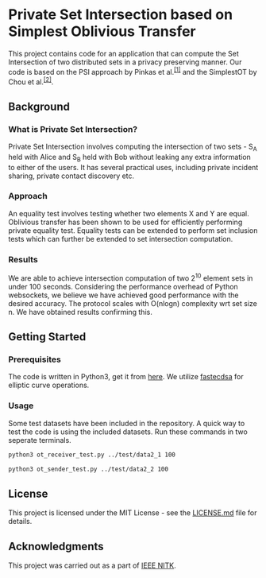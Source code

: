 # Private Set Intersection based on Simplest Oblivious Transfer

This project contains code for an application that can compute the Set Intersection of two distributed sets in a privacy preserving manner. Our code is based on the PSI approach by Pinkas et al.<sup>[[1]](https://www.usenix.org/conference/usenixsecurity14/technical-sessions/presentation/pinkas)</sup> and the SimplestOT by Chou et al.<sup>[[2]](https://link.springer.com/chapter/10.1007/978-3-319-22174-8_3)</sup>.

## Background
### What is Private Set Intersection?
Private Set Intersection involves computing the intersection of two sets - S<sub>A</sub> held with Alice and S<sub>B</sub> held with Bob without leaking any extra information to either of the users. It has several practical uses, including private incident sharing, private contact discovery etc. 
### Approach
An equality test involves testing whether two elements X and Y are equal. Oblivious transfer has been shown to be used for efficiently performing private equality test. Equality tests can be extended to perform set inclusion tests which can further be extended to set intersection computation.
### Results
We are able to achieve intersection computation of two 2<sup>10</sup> element sets in under 100 seconds. Considering the performance overhead of Python websockets, we believe we have achieved good performance with the desired accuracy. The protocol scales with O(nlogn) complexity wrt set size n. We have obtained results confirming this.

## Getting Started
### Prerequisites
The code is written in Python3, get it from [here](https://www.python.org/downloads/). We utilize [fastecdsa](https://github.com/AntonKueltz/fastecdsa) for elliptic curve operations.
### Usage
Some test datasets have been included in the repository. A quick way to test the code is using the included datasets. 
Run these commands in two seperate terminals.
```bash
python3 ot_receiver_test.py ../test/data2_1 100
```
```bash
python3 ot_sender_test.py ../test/data2_2 100
```
## License 
This project is licensed under the MIT License - see the [LICENSE.md](LICENSE.md) file for details.

## Acknowledgments
This project was carried out as a part of [IEEE NITK](https://ieee.nitk.ac.in).
